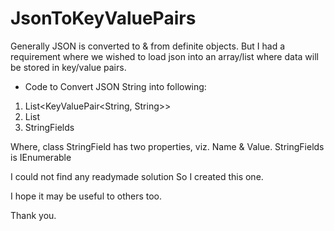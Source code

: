 # JsonToKeyValuePairs

Generally JSON is converted to & from definite objects. But I had a requirement where we wished to load json into an array/list where data will be stored in key/value pairs.

* Code to Convert JSON String into following:
1. List<KeyValuePair<String, String>>
2. List<StringField>
3. StringFields

Where, 
  class StringField has two properties, viz. Name & Value.
  StringFields is IEnumerable<StringFields>

I could not find any readymade solution So I created this one.

I hope it may be useful to others too.

Thank you.

